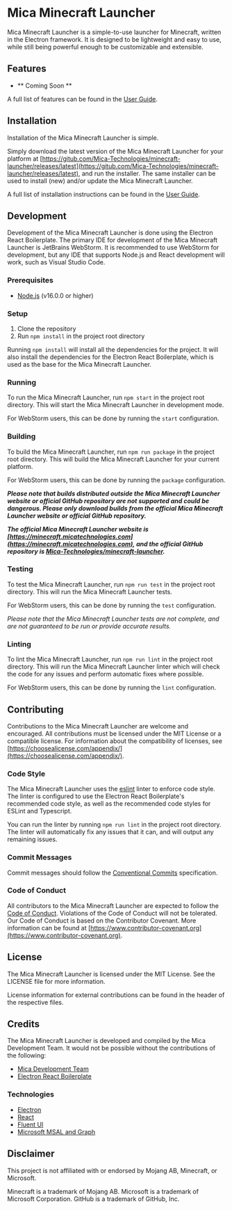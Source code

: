 # Mica Minecraft Launcher

Mica Minecraft Launcher is a simple-to-use launcher for Minecraft, written in the Electron framework.
It is designed to be lightweight and easy to use, while still being powerful enough to be customizable and extensible.

## Features

- ** Coming Soon **

A full list of features can be found in the [User Guide](USER_GUIDE.md).

## Installation

Installation of the Mica Minecraft Launcher is simple.

Simply download the latest version of the Mica Minecraft Launcher for your platform
at [https://gitub.com/Mica-Technologies/minecraft-launcher/releases/latest](https://gitub.com/Mica-Technologies/minecraft-launcher/releases/latest),
and run the installer. The same installer can be used to install (new) and/or update the Mica Minecraft Launcher.

A full list of installation instructions can be found in the [User Guide](USER_GUIDE.md).

## Development

Development of the Mica Minecraft Launcher is done using the Electron React Boilerplate. The primary IDE for development
of the Mica Minecraft Launcher is JetBrains WebStorm.
It is recommended to use WebStorm for development, but any IDE that supports Node.js and React development will work,
such as Visual Studio Code.

### Prerequisites

- [Node.js](https://nodejs.org/en/) (v16.0.0 or higher)

### Setup

1. Clone the repository
2. Run `npm install` in the project root directory

Running `npm install` will install all the dependencies for the project. It will also install the dependencies for the
Electron React Boilerplate, which is used as the base for the Mica Minecraft Launcher.

### Running

To run the Mica Minecraft Launcher, run `npm start` in the project root directory. This will start the Mica Minecraft
Launcher in development mode.

For WebStorm users, this can be done by running the `start` configuration.

### Building

To build the Mica Minecraft Launcher, run `npm run package` in the project root directory. This will build the Mica
Minecraft Launcher for your current platform.

For WebStorm users, this can be done by running the `package` configuration.

_**Please note that builds distributed outside the Mica Minecraft Launcher website or official GitHub repository are not
supported and could be dangerous. Please only download builds from the official Mica Minecraft Launcher website or
official GitHub repository.**_

_**The official Mica Minecraft Launcher website
is [https://minecraft.micatechnologies.com](https://minecraft.micatechnologies.com), and the official GitHub repository
is [Mica-Technologies/minecraft-launcher](https://gitub.com/Mica-Technologies/minecraft-launcher).**_

### Testing

To test the Mica Minecraft Launcher, run `npm run test` in the project root directory. This will run the Mica Minecraft
Launcher tests.

For WebStorm users, this can be done by running the `test` configuration.

_Please note that the Mica Minecraft Launcher tests are not complete, and are not guaranteed to be run or provide
accurate results._

### Linting

To lint the Mica Minecraft Launcher, run `npm run lint` in the project root directory. This will run the Mica Minecraft
Launcher linter which will check the code for any issues and perform automatic fixes where possible.

For WebStorm users, this can be done by running the `lint` configuration.

## Contributing

Contributions to the Mica Minecraft Launcher are welcome and encouraged. All contributions must be licensed under the
MIT License or a compatible license. For information about the compatibility of licenses, see
[https://choosealicense.com/appendix/](https://choosealicense.com/appendix/).

### Code Style

The Mica Minecraft Launcher uses the [eslint](https://eslint.org/) linter to enforce code style. The linter is
configured to use the Electron React Boilerplate's recommended code style, as well as the recommended code styles for
ESLint and Typescript.

You can run the linter by running `npm run lint` in the project root directory. The linter will automatically fix
any issues that it can, and will output any remaining issues.

### Commit Messages

Commit messages should follow the [Conventional Commits](https://www.conventionalcommits.org/en/v1.0.0/) specification.

### Code of Conduct

All contributors to the Mica Minecraft Launcher are expected to follow the [Code of Conduct](CODE_OF_CONDUCT.md).
Violations of the Code of Conduct will not be tolerated. Our Code of Conduct is based on the Contributor Covenant. More
information can be found at [https://www.contributor-covenant.org](https://www.contributor-covenant.org).

## License

The Mica Minecraft Launcher is licensed under the MIT License. See the LICENSE file for more information.

License information for external contributions can be found in the header of the respective files.

## Credits

The Mica Minecraft Launcher is developed and compiled by the Mica Development Team. It would not be possible without the
contributions of the following:

- [Mica Development Team](https://micatechnologies.com)
- [Electron React Boilerplate](https://github.com/electron-react-boilerplate/electron-react-boilerplate)

### Technologies

- [Electron](https://electronjs.org/)
- [React](https://reactjs.org/)
- [Fluent UI](https://developer.microsoft.com/en-us/fluentui)
- [Microsoft MSAL and Graph](https://developer.microsoft.com/en-us/graph)

## Disclaimer

This project is not affiliated with or endorsed by Mojang AB, Minecraft, or Microsoft.

Minecraft is a trademark of Mojang AB. Microsoft is a trademark of Microsoft Corporation. GitHub is a trademark of
GitHub, Inc.
